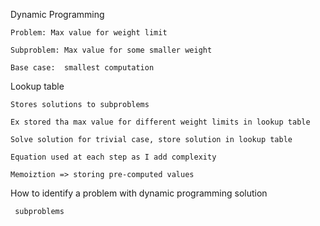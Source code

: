Dynamic Programming

    Problem: Max value for weight limit

    Subproblem: Max value for some smaller weight

    Base case:  smallest computation 

Lookup table

    Stores solutions to subproblems 

    Ex stored tha max value for different weight limits in lookup table 

    Solve solution for trivial case, store solution in lookup table 

    Equation used at each step as I add complexity 

    Memoiztion => storing pre-computed values 

How to identify a problem with dynamic programming solution

     subproblems 

